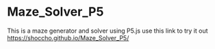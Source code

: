 # Maze_Solver_P5
This is a maze generator and solver using P5.js
use this link to try it out https://shoccho.github.io/Maze_Solver_P5/

